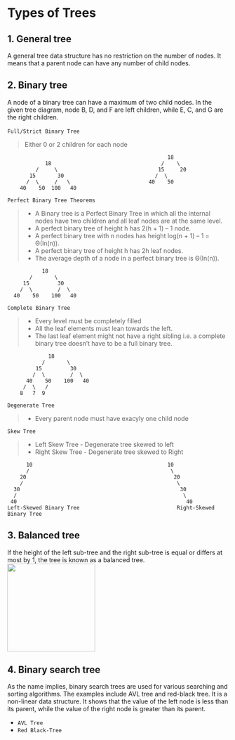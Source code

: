 # Types of Trees

## 1. General tree
A general tree data structure has no restriction on the number of nodes. It means that a parent node can have any number of child nodes.  

## 2. Binary tree  
A node of a binary tree can have a maximum of two child nodes. In the given tree diagram, node B, D, and F are left children, while E, C, and G are the right children. 
</br></br>
`Full/Strict Binary Tree`
> Either 0 or 2 children for each node

                                                       18
                18                                   /    \  
             /     \                                15     20    
           15       30                             /  \   
          /  \     /   \                         40    50   
        40    50  100   40                      


`Perfect Binary Tree Theorems`
> - A Binary tree is a Perfect Binary Tree in which all the internal nodes have two children and all leaf nodes are at the same level. 
> - A perfect binary tree of height h has 2(h + 1) – 1 node.
> - A perfect binary tree with n nodes has height log(n + 1) – 1 = Θ(ln(n)).
> - A perfect binary tree of height h has 2h leaf nodes.
> - The average depth of a node in a perfect binary tree is Θ(ln(n)).

               18
           /       \  
         15         30  
        /  \        /  \
      40    50    100   40


`Complete Binary Tree`
> - Every level must be completely filled
> - All the leaf elements must lean towards the left.
> - The last leaf element might not have a right sibling i.e. a complete binary tree doesn’t have to be a full binary tree.
```
             18
           /       \  
         15         30  
        /  \        /  \
      40    50    100   40
     /  \   /
    8   7  9 
```

`Degenerate Tree`
> - Every parent node must have exacyly one child node

`Skew Tree`
> - Left Skew Tree - Degenerate tree skewed to left
> - Right Skew Tree - Degenerate tree skewed to Right
```  
      10                                           10
      /                                             \
    20                                               20
    /                                                 \
  30                                                   30
  /                                                     \
 40                                                      40
Left-Skewed Binary Tree                               Right-Skewed Binary Tree
```

## 3. Balanced tree
If the height of the left sub-tree and the right sub-tree is equal or differs at most by 1, the tree is known as a balanced tree.  
<img src="https://media.geeksforgeeks.org/wp-content/uploads/20220614001043/upload.png" width="200px"></img>

## 4. Binary search tree
As the name implies, binary search trees are used for various searching and sorting algorithms. The examples include AVL tree and red-black tree. It is a non-linear data structure. It shows that the value of the left node is less than its parent, while the value of the right node is greater than its parent.

- `AVL Tree`
- `Red Black-Tree`

